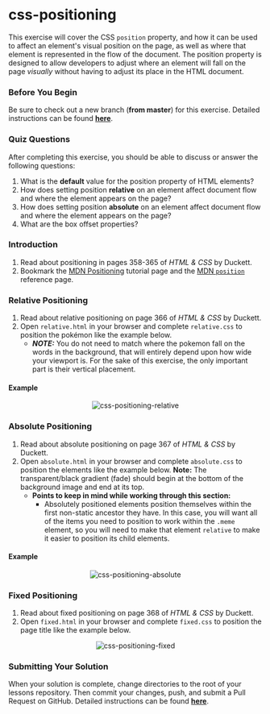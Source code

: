 # css-positioning

This exercise will cover the CSS `position` property, and how it can be used to affect an element's visual position on the page, as well as where that element is represented in the flow of the document. The position property is designed to allow developers to adjust where an element will fall on the page _visually_ without having to adjust its place in the HTML document.

### Before You Begin

Be sure to check out a new branch (**from master**) for this exercise. Detailed instructions can be found [**here**](../../guides/before-each-exercise.md).

### Quiz Questions
After completing this exercise, you should be able to discuss or answer the following questions:

1. What is the **default** value for the position property of HTML elements?
1. How does setting position **relative** on an element affect document flow and where the element appears on the page?
1. How does setting position **absolute** on an element affect document flow and where the element appears on the page?
1. What are the box offset properties?

### Introduction

1. Read about positioning in pages 358-365 of _HTML & CSS_ by Duckett.
1. Bookmark the [MDN Positioning](https://developer.mozilla.org/en-US/docs/Learn/CSS/CSS_layout/Positioning) tutorial page and the [MDN `position`](https://developer.mozilla.org/en-US/docs/Web/CSS/position) reference page.

### Relative Positioning

1. Read about relative positioning on page 366 of _HTML & CSS_ by Duckett.
1. Open `relative.html` in your browser and complete `relative.css` to position the pokémon like the example below.
    - ***NOTE:*** You do not need to match where the pokemon fall on the words in the background, that will entirely depend upon how wide your viewport is. For the sake of this exercise, the only important part is their vertical placement.

#### Example

<p align="center">
  <img src="images/css-positioning-relative.png" alt="css-positioning-relative">
</p>

### Absolute Positioning

1. Read about absolute positioning on page 367 of _HTML & CSS_ by Duckett.
1. Open `absolute.html` in your browser and complete `absolute.css` to position the elements like the example below. **Note:** The transparent/black gradient (fade) should begin at the bottom of the background image and end at its top.
    - **Points to keep in mind while working through this section:**
      - Absolutely positioned elements position themselves within the first non-static ancestor they have. In this case, you will want all of the items you need to position to work within the `.meme` element, so you will need to make that element `relative` to make it easier to position its child elements.

#### Example

<p align="center">
  <img src="images/css-positioning-absolute.png" alt="css-positioning-absolute">
</p>

### Fixed Positioning

1. Read about fixed positioning on page 368 of _HTML & CSS_ by Duckett.
1. Open `fixed.html` in your browser and complete `fixed.css` to position the page title like the example below.

<p align="center">
  <img src="images/css-positioning-fixed.gif" alt="css-positioning-fixed">
</p>

### Submitting Your Solution

When your solution is complete, change directories to the root of your lessons repository. Then commit your changes, push, and submit a Pull Request on GitHub. Detailed instructions can be found [**here**](../../guides/after-each-exercise.md).
